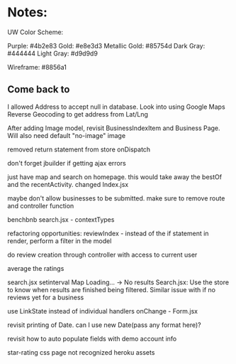 # Notes:

UW Color Scheme:

Purple: #4b2e83
Gold: #e8e3d3
Metallic Gold: #85754d
Dark Gray: #444444
Light Gray: #d9d9d9

Wireframe: #8856a1

## Come back to
I allowed Address to accept null in database. Look into using Google Maps Reverse Geocoding to get address from Lat/Lng

After adding Image model, revisit BusinessIndexItem and Business Page. Will also need default "no-image" image

removed return statement from store onDispatch

don't forget jbuilder if getting ajax errors

just have map and search on homepage. this would take away the bestOf and the recentActivity. changed Index.jsx

maybe don't allow businesses to be submitted. make sure to remove route and controller function

benchbnb search.jsx - contextTypes

refactoring opportunities: reviewIndex - instead of the if statement in render, perform a filter in the model

do review creation through controller with access to current user

average the ratings

search.jsx setinterval
Map Loading... -> No results Search.jsx: Use the store to know when results are finished being filtered. Similar issue with if no reviews yet for a business

use LinkState instead of individual handlers onChange - Form.jsx

revisit printing of Date. can I use new Date(pass any format here)?

revisit how to auto populate fields with demo account info

star-rating css page not recognized
heroku assets
